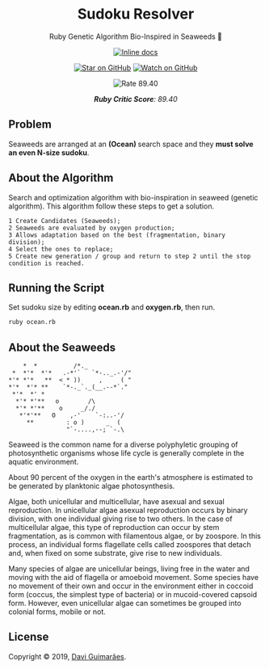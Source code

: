 <h1 align="center">
    Sudoku Resolver
</h1>

<div align="center">

Ruby Genetic Algorithm Bio-Inspired in Seaweeds 🌿

[![Inline docs][docs-badge]][docs]

[![Star on GitHub][github-star-badge]][github-star]
[![Watch on GitHub][github-watch-badge]][github-watch]
</div>

<div align="center">

![Rate 89.40](https://i.imgur.com/1Ej6tAl.gif)

***Ruby Critic Score**: 89.40*
</div>

<h2>
Problem
</h2>

Seaweeds are arranged at an <strong> (Ocean) </strong> search space and they **must solve an even N-size sudoku**.

<h2>
About the Algorithm
</h2>

Search and optimization algorithm with bio-inspiration in seaweed (genetic algorithm). This algorithm follow these steps to get a solution.

```
1 Create Candidates (Seaweeds);
2 Seaweeds are evaluated by oxygen production;
3 Allows adaptation based on the best (fragmentation, binary division);
4 Select the ones to replace;
5 Create new generation / group and return to step 2 until the stop condition is reached.
```

<h2>
Running the Script
</h2>

Set sudoku size by editing **ocean.rb** and **oxygen.rb**, then run.

```bash
ruby ocean.rb
```

<h2>
About the Seaweeds
</h2>

```
    *  *          /*._   
 *  *'*  *'*   .-*'`   `*-.._.-'/"
*'* *'*   **  < * ))     ,     ( "
*'*  *'* **    `*-._`._(__.--*`."
 *'*  *' *   
  *'* *'**   o        /\
  *'* *'**    o     _/./
   *'*'**   O    ,-'    `-:..-'/
     **         : o )      _  (
     	        "`-....,--; `-.\
```

Seaweed is the common name for a diverse polyphyletic grouping of photosynthetic organisms whose life cycle is generally complete in the aquatic environment.

About 90 percent of the oxygen in the earth's atmosphere is estimated to be generated by planktonic algae photosynthesis.

Algae, both unicellular and multicellular, have asexual and sexual reproduction. In unicellular algae asexual reproduction occurs by binary division, with one individual giving rise to two others. In the case of multicellular algae, this type of reproduction can occur by stem fragmentation, as is common with filamentous algae, or by zoospore. In this process, an individual forms flagellate cells called zoospores that detach and, when fixed on some substrate, give rise to new individuals.

Many species of algae are unicellular beings, living free in the water and moving with the aid of flagella or amoeboid movement. Some species have no movement of their own and occur in the environment either in coccoid form (coccus, the simplest type of bacteria) or in mucoid-covered capsoid form. However, even unicellular algae can sometimes be grouped into colonial forms, mobile or not.

<h2>
License
</h2>

Copyright © 2019, [Davi Guimarães](https://github.com/davigl).

[docs]: http://inch-ci.org/github/Davigl/sudoku-ia
[docs-badge]: http://inch-ci.org/github/Davigl/sudoku-ia.svg?branch=master
[github-star-badge]: https://img.shields.io/github/stars/davigl/sudoku-ia.svg?style=social
[github-star]:https://github.com/davigl/sudoku-ia/stargazers
[github-watch-badge]: https://img.shields.io/github/watchers/davigl/sudoku-ia.svg?style=social
[github-watch]: https://github.com/davigl/sudoku-ia/watchers
